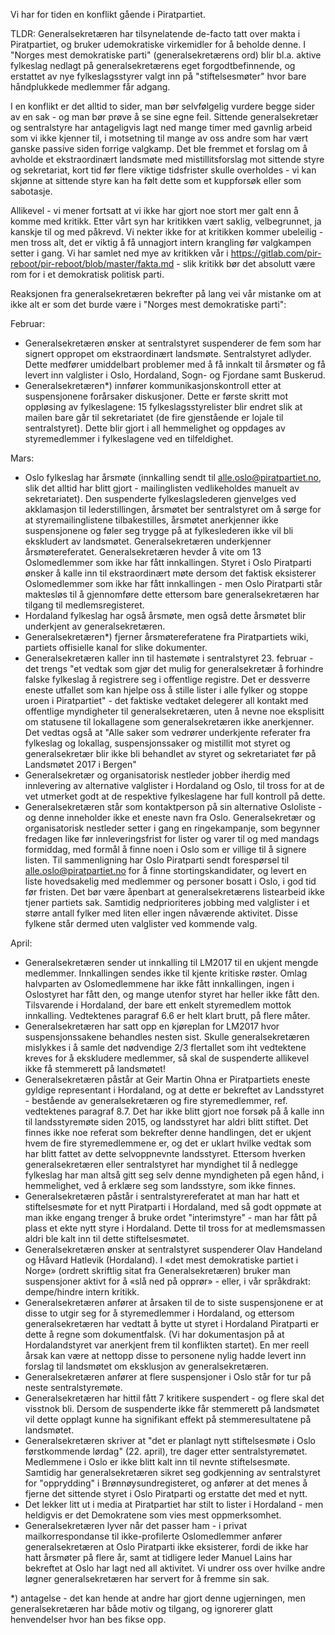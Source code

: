 Vi har for tiden en konflikt gående i Piratpartiet.

TLDR: Generalsekretæren har tilsynelatende de-facto tatt over makta i Piratpartiet, og bruker udemokratiske virkemidler for å beholde denne.  I "Norges mest demokratiske parti" (generalsekretærens ord) blir bl.a. aktive fylkeslag nedlagt på generalsekretærens eget forgodtbefinnende, og erstattet av nye fylkeslagsstyrer valgt inn på "stiftelsesmøter" hvor bare håndplukkede medlemmer får adgang.

I en konflikt er det alltid to sider, man bør selvfølgelig vurdere begge sider av en sak - og man bør prøve å se sine egne feil.
Sittende generalsekretær og sentralstyre har antageligvis lagt ned mange timer med gavnlig arbeid som vi ikke kjenner til, i motsetning til mange av oss andre som har vært ganske passive siden forrige valgkamp.
Det ble fremmet et forslag om å avholde et ekstraordinært landsmøte med mistillitsforslag mot sittende styre og sekretariat, kort tid før flere viktige tidsfrister skulle overholdes - vi kan skjønne at sittende styre kan ha følt dette som et kuppforsøk eller som sabotasje.

Allikevel - vi mener fortsatt at vi ikke har gjort noe stort mer galt enn å komme med kritikk.  Etter vårt syn har kritikken vært saklig, velbegrunnet, ja kanskje til og med påkrevd.  Vi nekter ikke for at kritikken kommer ubeleilig - men tross alt, det er viktig å få unnagjort intern krangling før valgkampen setter i gang.   Vi har samlet ned mye av kritikken vår i https://gitlab.com/pir-reboot/pir-reboot/blob/master/fakta.md - slik kritikk bør det absolutt være rom for i et demokratisk politisk parti.

Reaksjonen fra generalsekretæren bekrefter på lang vei vår mistanke om at ikke alt er som det burde være i "Norges mest demokratiske parti":

Februar:
 * Generalsekretæren ønsker at sentralstyret suspenderer de fem som har signert oppropet om ekstraordinært landsmøte.  Sentralstyret adlyder.  Dette medfører umiddelbart problemer med å få innkalt til årsmøter og få levert inn valglister i Oslo, Hordaland, Sogn- og Fjordane samt Buskerud.
 * Generalsekretæren*) innfører kommunikasjonskontroll etter at suspensjonene forårsaker diskusjoner.  Dette er første skritt mot oppløsing av fylkeslagene: 15 fylkeslagsstyrelister blir endret slik at mailen bare går til sekretariatet (de fire gjenstående er lojale til sentralstyret).  Dette blir gjort i all hemmelighet og oppdages av styremedlemmer i fylkeslagene ved en tilfeldighet.

Mars:
 * Oslo fylkeslag har årsmøte (innkalling sendt til alle.oslo@piratpartiet.no, slik det alltid har blitt gjort - mailinglisten vedlikeholdes manuelt av sekretariatet).  Den suspenderte fylkeslagslederen gjenvelges ved akklamasjon til lederstillingen, årsmøtet ber sentralstyret om å sørge for at styremailinglistene tilbakestilles, årsmøtet anerkjenner ikke suspensjonene og føler seg trygge på at fylkeslederen ikke vil bli ekskludert av landsmøtet.  Generalsekretæren underkjenner årsmøtereferatet.  Generalsekretæren hevder å vite om 13 Oslomedlemmer som ikke har fått innkallingen.  Styret i Oslo Piratparti ønsker å kalle inn til ekstraordinært møte dersom det faktisk eksisterer Oslomedlemmer som ikke har fått innkallingen - men Oslo Piratparti står maktesløs til å gjennomføre dette ettersom bare generalsekretæren har tilgang til medlemsregisteret.
 * Hordaland fylkeslag har også årsmøte, men også dette årsmøtet blir underkjent av generalsekretæren.
 * Generalsekretæren*) fjerner årsmøtereferatene fra Piratpartiets wiki, partiets offisielle kanal for slike dokumenter.
 * Generalsekretæren kaller inn til hastemøte i sentralstyret 23. februar - det trengs "et vedtak som gjør det mulig for generalsekretær å forhindre falske fylkeslag å registrere seg i offentlige registre. Det er dessverre eneste utfallet som kan hjelpe oss å stille lister i alle fylker og stoppe uroen i Piratpartiet" - det faktiske vedtaket delegerer all kontakt med offentlige myndigheter til generalsekretæren, uten å nevne noe eksplisitt om statusene til lokallagene som generalsekretæren ikke anerkjenner.  Det vedtas også at "Alle saker som vedrører underkjente referater fra fylkeslag og lokallag, suspensjonssaker og mistillit mot styret og generalsekretær blir ikke bli behandlet av styret og sekretariatet før på Landsmøtet 2017 i Bergen"
 * Generalsekretær og organisatorisk nestleder jobber iherdig med innlevering av alternative valglister i Hordaland og Oslo, til tross for at de vet utmerket godt at de respektive fylkeslagene har full kontroll på dette.
 * Generalsekretæren står som kontaktperson på sin alternative Osloliste - og denne inneholder ikke et eneste navn fra Oslo.
   Generalsekretær og organisatorisk nestleder setter i gang en ringekampanje, som begynner fredagen like før innleveringsfrist for lister og varer til og med mandags formiddag, med formål å finne noen i Oslo som er villige til å signere listen.
   Til sammenligning har Oslo Piratparti sendt forespørsel til alle.oslo@piratpartiet.no for å finne stortingskandidater, og levert en liste hovedsakelig med medlemmer og personer bosatt i Oslo, i god tid før fristen.
   Det bør være åpenbart at generalsekretærens listearbeid ikke tjener partiets sak.
   Samtidig nedprioriteres jobbing med valglister i et større antall fylker med liten eller ingen nåværende aktivitet.  Disse fylkene står dermed uten valglister ved kommende valg.

April:
 * Generalsekretæren sender ut innkalling til LM2017 til en ukjent mengde medlemmer.  Innkallingen sendes ikke til kjente kritiske røster.  Omlag halvparten av Oslomedlemmene har ikke fått innkallingen, ingen i Oslostyret har fått den, og mange utenfor styret har heller ikke fått den.  Tilsvarende i Hordaland, der bare ett enkelt styremedlem mottok innkalling.  Vedtektenes paragraf 6.6 er helt klart brutt, på flere måter.
 * Generalsekretæren har satt opp en kjøreplan for LM2017 hvor suspensjonssakene behandles nesten sist.  Skulle generalsekretæren mislykkes i å samle det nødvendige 2/3  flertallet som iht vedtektene kreves for å ekskludere medlemmer, så skal de suspenderte allikevel ikke få stemmerett på landsmøtet!
 * Generalsekretæren påstår at Geir Martin Ohna er Piratpartiets eneste gyldige representant i Hordaland, og at dette er bekreftet av Landsstyret - bestående av generalsekretæren og fire styremedlemmer, ref. vedtektenes paragraf 8.7.  Det har ikke blitt gjort noe forsøk på å kalle inn til landsstyremøte siden 2015, og landsstyret har aldri blitt stiftet.  Det finnes ikke noe referat som bekrefter denne handlingen, det er ukjent hvem de fire styremedlemmene er, og det er uklart hvilke vedtak som har blitt fattet av dette selvoppnevnte landsstyret.  Ettersom hverken generalsekretæren eller sentralstyret har myndighet til å nedlegge fylkeslag har man altså gitt seg selv denne myndigheten på egen hånd, i hemmelighet, ved å erklære seg som landsstyre, som ikke finnes.
 * Generalsekretæren påstår i sentralstyrereferatet at man har hatt et stiftelsesmøte for et nytt Piratparti i Hordaland, med så godt oppmøte at man ikke engang trenger å bruke ordet "interimstyre" - man har fått på plass et ekte nytt styre i Hordaland.  Dette til tross for at medlemsmassen aldri ble kalt inn til dette stiftelsesmøtet.
 * Generalsekretæren ønsker at sentralstyret suspenderer Olav Handeland og Håvard Hatlevik (Hordaland).  I «det mest demokratiske partiet i Norge» (ordrett skriftlig sitat fra Generalsekretæren) bruker man suspensjoner aktivt for å «slå ned på opprør» - eller, i vår språkdrakt: dempe/hindre intern kritikk.
 * Generalsekretæren anfører at årsaken til de to siste suspensjonene er at disse to utgir seg for å styremedlemmer i Hordaland, og ettersom generalsekretæren har vedtatt å bytte ut styret i Hordaland Piratparti er dette å regne som dokumentfalsk. (Vi har dokumentasjon på at Hordalandstyret var anerkjent frem til konflikten startet).  En mer reell årsak kan være at nettopp disse to personene nylig hadde levert inn forslag til landsmøtet om eksklusjon av generalsekretæren.
 * Generalsekretæren anfører at flere suspensjoner i Oslo står for tur på neste sentralstyremøte.
 * Generalsekretæren har hittil fått 7 kritikere suspendert - og flere skal det visstnok bli. Dersom de suspenderte ikke får stemmerett på landsmøtet vil dette opplagt kunne ha signifikant effekt på stemmeresultatene på landsmøtet.
 * Generalsekretæren skriver at "det er planlagt nytt stiftelsesmøte i Oslo førstkommende lørdag" (22. april), tre dager etter sentralstyremøtet.  Medlemmene i Oslo er ikke blitt kalt inn til nevnte stiftelsesmøte.  Samtidig har generalsekretæren sikret seg godkjenning av sentralstyret for "opprydding" i Brønnøysundregisteret, og anfører at det menes å fjerne det sittende styret i Oslo Piratparti og erstatte det med et nytt.
 * Det lekker litt ut i media at Piratpartiet har stilt to lister i Hordaland - men heldigvis er det Demokratene som vies mest oppmerksomhet.
 * Generalsekretæren lyver når det passer ham - i privat mailkorrespondanse til ikke-profilerte Oslomedlemmer anfører generalsekretæren at Oslo Piratparti ikke eksisterer, fordi de ikke har hatt årsmøter på flere år, samt at tidligere leder Manuel Lains har bekreftet at Oslo har lagt ned all aktivitet.  Vi undrer oss over hvilke andre løgner generalsekretæren har servert for å fremme sin sak.

*) antagelse - det kan hende at andre har gjort denne ugjerningen, men generalsekretæren har både motiv og tilgang, og ignorerer glatt henvendelser hvor han bes fikse opp.

